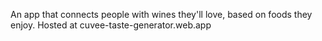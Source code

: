 An app that connects people with wines they'll love, based on foods they enjoy. Hosted at cuvee-taste-generator.web.app
